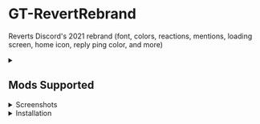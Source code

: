 # GT-RevertRebrand

Reverts Discord's 2021 rebrand (font, colors, reactions, mentions, loading screen, home icon, reply ping color, and more)

<details>
<summary><h2>Mods Supported</h2></summary>
<br>

- GooseMod
- Powercord
- BetterDiscord
- Vizality
</details>

<details>
<summary>Screenshots</summary>
<br>


</details>

<details>
<summary>Installation</summary>
<br>

### Powercord & Vizality
1. In Discord's settings, go to Themes > Open CMD / Powershell / Terminal / Gitbash
2. Clone the theme via: ```
git clone https://github.com/Goose-Nest/GT-RevertRebrand
```

## BetterDiscord
1. Download [the theme.css file](https://raw.githubusercontent.com/Goose-Nest/GT-RevertRebrand/main/RevertRebrand.theme.css) to your BD themes directory

## GooseMod
1. Use the built-in store in settings to search and install
</details>